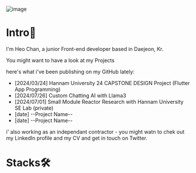 ![image](https://github.com/chan-kr/chan-kr/assets/173671036/90aa0508-4f64-4227-a52a-b93290c5b4f9)


# Intro👋

I'm Heo Chan, a junior Front-end developer based in Daejeon, Kr.

You might want to have a look at my Projects

here's what i've been publishing on my GitHub lately:

* [2024/03/24] Hannam University 24 CAPSTONE DESIGN Project (Flutter App Programming)
* [2024/07/26] Custom Chatting AI with Llama3
* [2024/07/01] Small Module Reactor Research with Hannam University SE Lab (private)
* [date] --Project Name--
* [date] --Project Name--

i' also working as an independant contractor - you might watn to chek out my LinkedIn profile and my CV and get in touch on Twitter.


# Stacks🛠️
